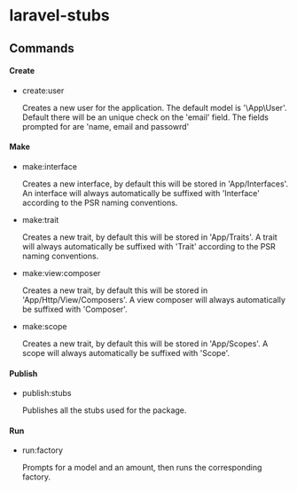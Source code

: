 # laravel-stubs

## Commands

#### Create
- create:user

  Creates a new user for the application. 
  The default model is '\App\User'.
  Default there will be an unique check on the 'email' field.
  The fields prompted for are 'name, email and passowrd'

#### Make
- make:interface

  Creates a new interface, by default this will be stored in 'App/Interfaces'.
  An interface will always automatically be suffixed with 'Interface' according to the PSR naming conventions.

- make:trait

  Creates a new trait, by default this will be stored in 'App/Traits'.
  A trait will always automatically be suffixed with 'Trait' according to the PSR naming conventions.

- make:view:composer

  Creates a new trait, by default this will be stored in 'App/Http/View/Composers'.
  A view composer will always automatically be suffixed with 'Composer'.

- make:scope

  Creates a new trait, by default this will be stored in 'App/Scopes'.
  A scope will always automatically be suffixed with 'Scope'.

#### Publish
- publish:stubs

  Publishes all the stubs used for the package.

#### Run
- run:factory

  Prompts for a model and an amount, then runs the corresponding factory.
